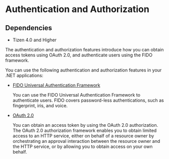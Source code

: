 # Authentication and Authorization
## Dependencies
-   Tizen 4.0 and Higher

The authentication and authorization features introduce how you can obtain access tokens using OAuth 2.0, and authenticate users using the FIDO framework.

You can use the following authentication and authorization features in your .NET applications:

-   [FIDO Universal Authentication Framework](fido.md)

    You can use the FIDO Universal Authentication Framework to authenticate users. FIDO covers password-less authentications, such as fingerprint, iris, and voice.

-   [OAuth 2.0](oauth.md)

    You can obtain an access token by using the OAuth 2.0 authorization. The OAuth 2.0 authorization framework enables you to obtain limited access to an HTTP service, either on behalf of a resource owner by orchestrating an approval interaction between the resource owner and the HTTP service, or by allowing you to obtain access on your own behalf.


